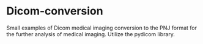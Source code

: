 # Dicom-conversion

Small examples of Dicom medical imaging conversion to the PNJ format for the further analysis of medical imaging. 
Utilize the pydicom library. 
